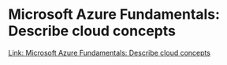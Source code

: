 # Microsoft Azure Fundamentals: Describe cloud concepts

[Link: Microsoft Azure Fundamentals: Describe cloud concepts](https://learn.microsoft.com/en-us/training/paths/microsoft-azure-fundamentals-describe-cloud-concepts/)


